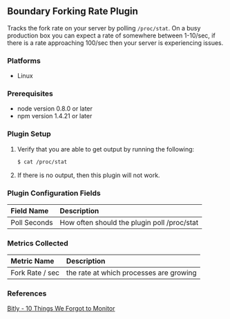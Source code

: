 Boundary Forking Rate Plugin
----------------------------
Tracks the fork rate on your server by polling `/proc/stat`. On a busy production box you can expect a rate of somewhere between 1-10/sec, if there is a rate approaching 100/sec then your server is experiencing issues.

### Platforms
- Linux

### Prerequisites
- node version 0.8.0 or later
- npm version 1.4.21 or later

### Plugin Setup
1. Verify that you are able to get output by running the following:
     ```bash
     $ cat /proc/stat
     ```
2. If there is no output, then this plugin will not work.

### Plugin Configuration Fields
|Field Name  |Description                                |
|:-----------|:------------------------------------------|
|Poll Seconds|How often should the plugin poll /proc/stat|

### Metrics Collected
|Metric Name    |Description                            |
|:--------------|:--------------------------------------|
|Fork Rate / sec|the rate at which processes are growing|

### References
[Bitly - 10 Things We Forgot to Monitor](http://word.bitly.com/post/74839060954/ten-things-to-monitor)
